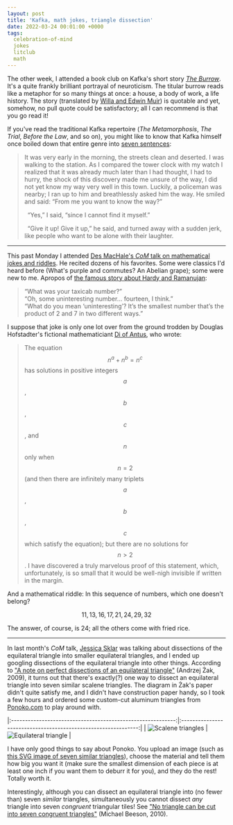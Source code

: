 ```yaml
---
layout: post
title: 'Kafka, math jokes, triangle dissection'
date: 2022-03-24 00:01:00 +0000
tags:
  celebration-of-mind
  jokes
  litclub
  math
---
```


The other week, I attended a book club on Kafka's short story
[_The Burrow_](https://cpb-us-w2.wpmucdn.com/campuspress.yale.edu/dist/1/2391/files/2018/12/Kafka-The-Burrow-1jcjgv3.pdf).
It's a quite frankly brilliant portrayal of neuroticism. The titular burrow
reads like a metaphor for so many things at once: a house, a body of work,
a life history. The story (translated by [Willa and Edwin Muir](https://en.wikipedia.org/wiki/Willa_Muir))
is quotable and yet, somehow, no pull quote could be satisfactory;
all I can recommend is that you go read it!

If you've read the traditional Kafka repertoire (_The Metamorphosis_, _The Trial_,
_Before the Law_, and so on), you might like to know that Kafka himself once boiled down
that entire genre into [seven sentences](https://www.flashfictiononline.com/article/give-it-up/):

> It was very early in the morning, the streets clean and deserted.
> I was walking to the station. As I compared the tower clock with my
> watch I realized that it was already much later than I had thought,
> I had to hurry, the shock of this discovery made me unsure of the way,
> I did not yet know my way very well in this town. Luckily, a policeman
> was nearby; I ran up to him and breathlessly asked him the way.
> He smiled and said: “From me you want to know the way?”
>
> “Yes,” I said, “since I cannot find it myself.”
>
> “Give it up! Give it up,” he said, and turned away with a sudden jerk,
> like people who want to be alone with their laughter.

----

This past Monday I attended [Des MacHale's _CoM_ talk on mathematical jokes and riddles](https://www.gathering4gardner.org/com-2022-3-21/).
He recited dozens of his favorites. Some were classics I'd heard before (What's purple and
commutes? An Abelian grape); some were new to me. Apropos of
[the famous story about Hardy and Ramanujan](https://johncarlosbaez.wordpress.com/2022/01/30/hardy-ramanujan-and-taxi-no-1729/):

> “What was your taxicab number?”  
> “Oh, some uninteresting number... fourteen, I think.”  
> “What do you mean ‘uninteresting’? It’s the smallest number that’s the product of 2 and 7 in two different ways.”

I suppose that joke is only one lot over from the ground trodden by Douglas Hofstadter's
fictional mathematiciant [Di of Antus](https://amzn.to/3uc37cp), who wrote:

> The equation $$n^a + n^b = n^c$$
> has solutions in positive integers $$a$$, $$b$$, $$c$$, and $$n$$ only when $$n = 2$$
> (and then there are infinitely many triplets $$a$$, $$b$$, $$c$$ which satisfy the
> equation); but there are no solutions for $$n > 2$$. I have discovered a truly
> marvelous proof of this statement, which, unfortunately, is so small that
> it would be well-nigh invisible if written in the margin.

And a mathematical riddle: In this sequence of numbers, which one doesn't belong?

$$
    11, 13, 16, 17, 21, 24, 29, 32
$$

The answer, of course, is 24; all the others come with fried rice.

----

In last month's _CoM_ talk, [Jessica Sklar](https://www.gathering4gardner.org/com-2022-2-21/)
was talking about dissections of the
equilateral triangle into smaller equilateral triangles, and I ended up googling
dissections of the equilateral triangle into other things.
According to ["A note on perfect dissections of an equilateral triangle"](https://ajc.maths.uq.edu.au/pdf/44/ajc_v44_p087.pdf)
(Andrzej Żak, 2009), it turns out that there's exactly(?) one way to
dissect an equilateral triangle into seven similar scalene triangles.
The diagram in Żak's paper didn't quite satisfy me, and I didn't have construction
paper handy, so I took a few hours and ordered some custom-cut aluminum triangles
from [Ponoko.com](https://www.ponoko.com/) to play around with.

|:-----------------------------------------------------------:|:--------------------------------------------------------------:|
| ![Scalene triangles](/blog/images/2022-03-24-dissected.jpg) | ![Equilateral triangle](/blog/images/2022-03-24-assembled.jpg) |

I have only good things to say about Ponoko. You upload an image (such as
[this SVG image of seven similar triangles](/blog/images/2022-03-24-triangles.svg)),
choose the material and tell them how big you want it (make sure the smallest
dimension of each piece is at least one inch if you want them to deburr it for you),
and they do the rest! Totally worth it.

Interestingly, although you can dissect an equilateral triangle into (no fewer than)
seven _similar_ triangles, simultaneously you cannot dissect _any_ triangle
into seven _congruent_ triangular tiles!
See ["No triangle can be cut into seven congruent triangles"](http://www.michaelbeeson.com/research/papers/NoSevenTiling.pdf)
(Michael Beeson, 2010).

